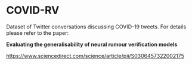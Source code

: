 # COVID-RV
Dataset of Twitter conversations discussing COVID-19 tweets. For details please refer to the paper: 

**Evaluating the generalisability of neural rumour verification models** 

https://www.sciencedirect.com/science/article/pii/S0306457322002175
